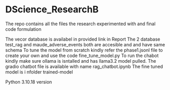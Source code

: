 # DScience_ResearchB
The repo contains all the files the research experimented with and final code formulation

The vecor database is availabel in provided link in Report
The  2 database test_rag and maude_adverse_events both are accesible and and have same schema
To tune the model from scratch kindly refer the phase1.jsonl file to create your own and use the code fine_tune_model.py
To run the chabot kindly make sure ollama is isntalled and has llama3.2 model pulled.
The gradio chatbot file is available with name rag_chatbot.ipynb
The fine tuned model is i nfolder trained-model

Python 3.10.18  version
